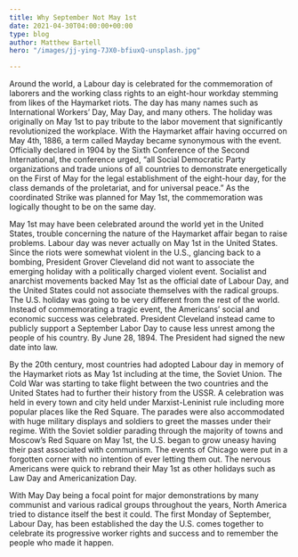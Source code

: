 ```yaml
---
title: Why September Not May 1st
date: 2021-04-30T04:00:00+00:00
type: blog
author: Matthew Bartell
hero: "/images/jj-ying-7JX0-bfiuxQ-unsplash.jpg"

---
```

Around the world, a Labour day is celebrated for the commemoration of laborers and the working class rights to an eight-hour workday stemming from likes of the Haymarket riots. The day has many names such as International Workers’ Day, May Day, and many others. The holiday was originally on May 1st to pay tribute to the labor movement that significantly revolutionized the workplace. With the Haymarket affair having occurred on May 4th, 1886, a term called Mayday became synonymous with the event. Officially declared in 1904 by the Sixth Conference of the Second International, the conference urged, “all Social Democratic Party organizations and trade unions of all countries to demonstrate energetically on the First of May for the legal establishment of the eight-hour day, for the class demands of the proletariat, and for universal peace.” As the coordinated Strike was planned for May 1st, the commemoration was logically thought to be on the same day.

May 1st may have been celebrated around the world yet in the United States, trouble concerning the nature of the Haymarket affair began to raise problems. Labour day was never actually on May 1st in the United States. Since the riots were somewhat violent in the U.S., glancing back to a bombing, President Grover Cleveland did not want to associate the emerging holiday with a politically charged violent event. Socialist and anarchist movements backed May 1st as the official date of Labour Day, and the United States could not associate themselves with the radical groups. The U.S. holiday was going to be very different from the rest of the world. Instead of commemorating a tragic event, the Americans’ social and economic success was celebrated. President Cleveland instead came to publicly support a September Labor Day to cause less unrest among the people of his country. By June 28, 1894. The President had signed the new date into law.

By the 20th century, most countries had adopted Labour day in memory of the Haymarket riots as May 1st including at the time, the Soviet Union. The Cold War was starting to take flight between the two countries and the United States had to further their history from the USSR. A celebration was held in every town and city held under Marxist-Leninist rule including more popular places like the Red Square. The parades were also accommodated with huge military displays and soldiers to greet the masses under their regime. With the Soviet soldier parading through the majority of towns and Moscow’s Red Square on May 1st, the U.S. began to grow uneasy having their past associated with communism. The events of Chicago were put in a forgotten corner with no intention of ever letting them out. The nervous Americans were quick to rebrand their May 1st as other holidays such as Law Day and Americanization Day.

With May Day being a focal point for major demonstrations by many communist and various radical groups throughout the years, North America tried to distance itself the best it could. The first Monday of September, Labour Day, has been established the day the U.S. comes together to celebrate its progressive worker rights and success and to remember the people who made it happen.
